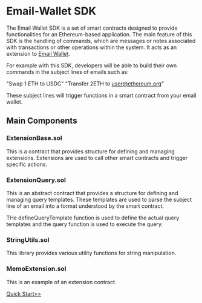 # Email-Wallet SDK

The Email Wallet SDK is a set of smart contracts designed to provide functionalities for an Ethereum-based application. The main feature of this SDK is the handling of commands, which are messages or notes associated with transactions or other operations within the system. It acts as an extension to [Email Wallet](www.emailwallet.org).

For example with this SDK, developers will be able to build their own commands in the subject lines of emails such as:

"Swap 1 ETH to USDC"
"Transfer 2ETH to user@ethereum.org"

These subject lines will trigger functions in a smart contract from your email wallet. 



## Main Components

### ExtensionBase.sol
This is a contract that provides structure for defining and managing extensions. Extensions are used to call other smart contracts and trigger specific actions.

### ExtensionQuery.sol
This is an abstract contract that provides a structure for defining and managing query templates. These templates are used to parse the subject line of an email into a format understood by the smart contract.

THe defineQueryTemplate function is used to define the actual query templates and the query function is used to execute the query.

### StringUtils.sol
This library provides various utility functions for string manipulation.

### MemoExtension.sol
This is an example of an extension contract.



[Quick Start>>](./quick_start.md)